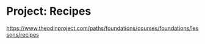 # Project: Recipes

https://www.theodinproject.com/paths/foundations/courses/foundations/lessons/recipes